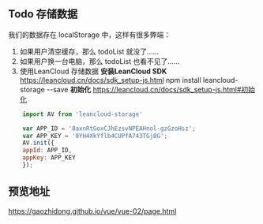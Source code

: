 ## Todo 存储数据

我们的数据存在 localStorage 中，这样有很多弊端：

1. 如果用户清空缓存，那么 todoList 就没了……
2. 如果用户换一台电脑，那么 todoList 也看不见了……
3. 使用LeanCloud 存储数据
    **安装LeanCloud SDK** 
    <https://leancloud.cn/docs/sdk_setup-js.html>
    npm install leancloud-storage --save
    **初始化** 
    https://leancloud.cn/docs/sdk_setup-js.html#初始化
    
```js
    import AV from 'leancloud-storage'

    var APP_ID = '8axnRtGoxCJhEzsvNPEAHnol-gzGzoHsz';
    var APP_KEY = '0YH4XkYflb4CUPfA743TGj8G';
    AV.init({
    appId: APP_ID,
    appKey: APP_KEY
    });

```
## 预览地址
<https://gaozhidong.github.io/vue/vue-02/page.html>